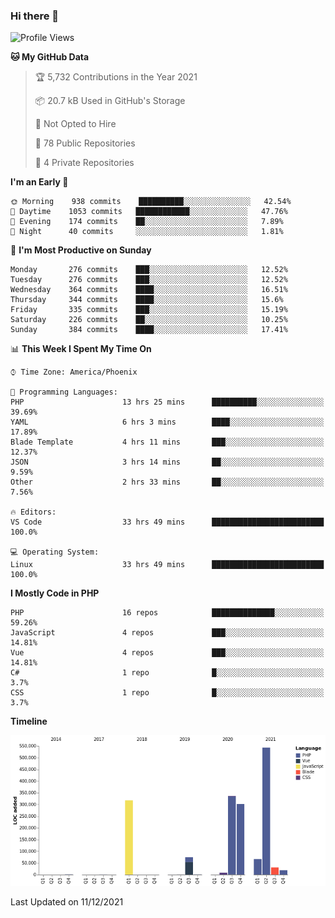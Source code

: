 ### Hi there 👋

<!--START_SECTION:waka-->
![Profile Views](http://img.shields.io/badge/Profile%20Views-7-blue)

**🐱 My GitHub Data** 

> 🏆 5,732 Contributions in the Year 2021
 > 
> 📦 20.7 kB Used in GitHub's Storage 
 > 
> 🚫 Not Opted to Hire
 > 
> 📜 78 Public Repositories 
 > 
> 🔑 4 Private Repositories  
 > 
**I'm an Early 🐤** 

```text
🌞 Morning    938 commits    ██████████░░░░░░░░░░░░░░░   42.54% 
🌆 Daytime    1053 commits   ████████████░░░░░░░░░░░░░   47.76% 
🌃 Evening    174 commits    ██░░░░░░░░░░░░░░░░░░░░░░░   7.89% 
🌙 Night      40 commits     ░░░░░░░░░░░░░░░░░░░░░░░░░   1.81%

```
📅 **I'm Most Productive on Sunday** 

```text
Monday       276 commits    ███░░░░░░░░░░░░░░░░░░░░░░   12.52% 
Tuesday      276 commits    ███░░░░░░░░░░░░░░░░░░░░░░   12.52% 
Wednesday    364 commits    ████░░░░░░░░░░░░░░░░░░░░░   16.51% 
Thursday     344 commits    ████░░░░░░░░░░░░░░░░░░░░░   15.6% 
Friday       335 commits    ███░░░░░░░░░░░░░░░░░░░░░░   15.19% 
Saturday     226 commits    ██░░░░░░░░░░░░░░░░░░░░░░░   10.25% 
Sunday       384 commits    ████░░░░░░░░░░░░░░░░░░░░░   17.41%

```


📊 **This Week I Spent My Time On** 

```text
⌚︎ Time Zone: America/Phoenix

💬 Programming Languages: 
PHP                      13 hrs 25 mins      ██████████░░░░░░░░░░░░░░░   39.69% 
YAML                     6 hrs 3 mins        ████░░░░░░░░░░░░░░░░░░░░░   17.89% 
Blade Template           4 hrs 11 mins       ███░░░░░░░░░░░░░░░░░░░░░░   12.37% 
JSON                     3 hrs 14 mins       ██░░░░░░░░░░░░░░░░░░░░░░░   9.59% 
Other                    2 hrs 33 mins       ██░░░░░░░░░░░░░░░░░░░░░░░   7.56%

🔥 Editors: 
VS Code                  33 hrs 49 mins      █████████████████████████   100.0%

💻 Operating System: 
Linux                    33 hrs 49 mins      █████████████████████████   100.0%

```

**I Mostly Code in PHP** 

```text
PHP                      16 repos            ██████████████░░░░░░░░░░░   59.26% 
JavaScript               4 repos             ███░░░░░░░░░░░░░░░░░░░░░░   14.81% 
Vue                      4 repos             ███░░░░░░░░░░░░░░░░░░░░░░   14.81% 
C#                       1 repo              █░░░░░░░░░░░░░░░░░░░░░░░░   3.7% 
CSS                      1 repo              █░░░░░░░░░░░░░░░░░░░░░░░░   3.7%

```


**Timeline**

![Chart not found](https://raw.githubusercontent.com/mikebronner/mikebronner/master/charts/bar_graph.png) 


 Last Updated on 11/12/2021
<!--END_SECTION:waka-->

<!--
**mikebronner/mikebronner** is a ✨ _special_ ✨ repository because its `README.md` (this file) appears on your GitHub profile.

Here are some ideas to get you started:

- 🔭 I’m currently working on ...
- 🌱 I’m currently learning ...
- 👯 I’m looking to collaborate on ...
- 🤔 I’m looking for help with ...
- 💬 Ask me about ...
- 📫 How to reach me: ...
- 😄 Pronouns: ...
- ⚡ Fun fact: ...
-->
